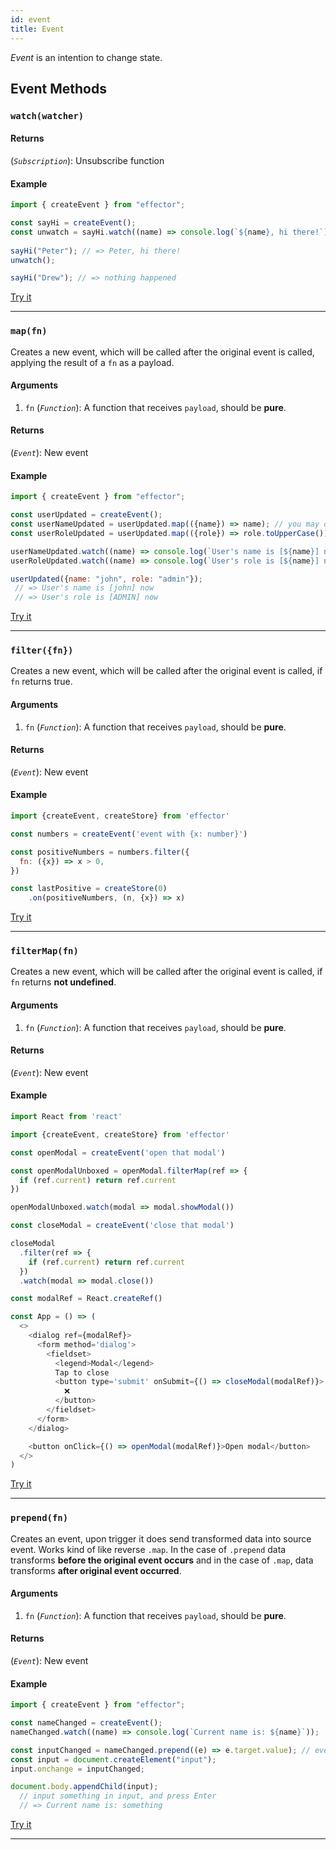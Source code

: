 ```yaml
---
id: event
title: Event
---
```


_Event_ is an intention to change state.

## Event Methods

### `watch(watcher)`

#### Returns

(_`Subscription`_): Unsubscribe function

#### Example
```js
import { createEvent } from "effector";

const sayHi = createEvent();
const unwatch = sayHi.watch((name) => console.log(`${name}, hi there!`));
                            
sayHi("Peter"); // => Peter, hi there! 
unwatch();

sayHi("Drew"); // => nothing happened
```
[Try it](https://share.effector.dev/rcbKQbEn)

<hr>

### `map(fn)`

Сreates a new event, which will be called after the original event is called, applying the result of a `fn` as a payload.

#### Arguments

1. `fn` (_`Function`_): A function that receives `payload`, should be **pure**.

#### Returns

(_`Event`_): New event

#### Example
```js
import { createEvent } from "effector";

const userUpdated = createEvent();
const userNameUpdated = userUpdated.map(({name}) => name); // you may decompose dataflow with `.map` method
const userRoleUpdated = userUpdated.map(({role}) => role.toUpperCase()); // either way you can transform data

userNameUpdated.watch((name) => console.log(`User's name is [${name}] now`));
userRoleUpdated.watch((name) => console.log(`User's role is [${name}] now`));

userUpdated({name: "john", role: "admin"});
 // => User's name is [john] now 
 // => User's role is [ADMIN] now
```
[Try it](https://share.effector.dev/EM5OSZGM)
<hr>

### `filter({fn})`

Сreates a new event, which will be called after the original event is called, if `fn` returns true.

#### Arguments

1. `fn` (_`Function`_): A function that receives `payload`, should be **pure**.

#### Returns

(_`Event`_): New event

#### Example

```javascript
import {createEvent, createStore} from 'effector'

const numbers = createEvent('event with {x: number}')

const positiveNumbers = numbers.filter({
  fn: ({x}) => x > 0,
})

const lastPositive = createStore(0)
	.on(positiveNumbers, (n, {x}) => x)

```
[Try it](https://share.effector.dev/XHDQ3FDX)

<hr />

### `filterMap(fn)`

Сreates a new event, which will be called after the original event is called, if `fn` returns **not undefined**.

#### Arguments

1. `fn` (_`Function`_): A function that receives `payload`, should be **pure**.

#### Returns

(_`Event`_): New event


#### Example

```javascript
import React from 'react'

import {createEvent, createStore} from 'effector'

const openModal = createEvent('open that modal')

const openModalUnboxed = openModal.filterMap(ref => {
  if (ref.current) return ref.current
})

openModalUnboxed.watch(modal => modal.showModal())

const closeModal = createEvent('close that modal')

closeModal
  .filter(ref => {
    if (ref.current) return ref.current
  })
  .watch(modal => modal.close())

const modalRef = React.createRef()

const App = () => (
  <>
    <dialog ref={modalRef}>
      <form method='dialog'>
        <fieldset>
          <legend>Modal</legend>
          Tap to close
          <button type='submit' onSubmit={() => closeModal(modalRef)}>
            ❌
          </button>
        </fieldset>
      </form>
    </dialog>

    <button onClick={() => openModal(modalRef)}>Open modal</button>
  </>
)


```

[Try it](https://share.effector.dev/axd5A0G5)

<hr />

### `prepend(fn)`

Creates an event, upon trigger it does send transformed data into source event. Works kind of like reverse `.map`. In the case of `.prepend` data transforms **before the original event occurs** and in the case of `.map`, data transforms **after original event occurred**.

#### Arguments

1. `fn` (_`Function`_): A function that receives `payload`, should be **pure**.

#### Returns

(_`Event`_): New event

#### Example
```js
import { createEvent } from "effector";

const nameChanged = createEvent();
nameChanged.watch((name) => console.log(`Current name is: ${name}`));

const inputChanged = nameChanged.prepend((e) => e.target.value); // event, which will be bound to DOM element
const input = document.createElement("input");
input.onchange = inputChanged;

document.body.appendChild(input);
  // input something in input, and press Enter
  // => Current name is: something
```
[Try it](https://share.effector.dev/xv3E9OfR)
<hr>
